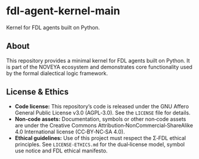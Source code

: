 # fdl-agent-kernel-main
Kernel for FDL agents built on Python.


## About

This repository provides a minimal kernel for FDL agents built on Python. It is part of the NOVEYA ecosystem and demonstrates core functionality used by the formal dialectical logic framework.

## License & Ethics

- **Code license:** This repository’s code is released under the GNU Affero General Public License v3.0 (AGPL‑3.0). See the `LICENSE` file for details.
- **Non‑code assets:** Documentation, symbols or other non‑code assets are under the Creative Commons Attribution‑NonCommercial‑ShareAlike 4.0 International license (CC‑BY‑NC‑SA 4.0).
- **Ethical guidelines:** Use of this project must respect the Σ‑FDL ethical principles. See `LICENSE-ETHICS.md` for the dual‑license model, symbol use notice and FDL ethical manifesto.

